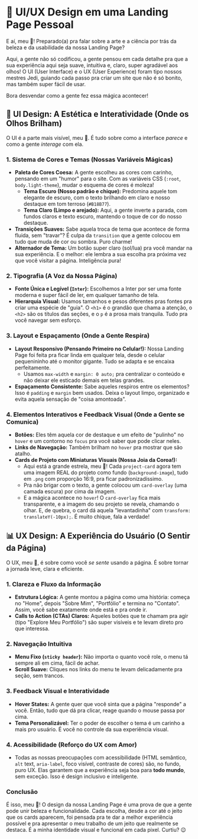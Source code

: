 # 🎨 UI/UX Design em uma Landing Page Pessoal

E aí, meu 🐙! Preparado(a) pra falar sobre a arte e a ciência por trás da beleza e da usabilidade da nossa Landing Page?

Aqui, a gente não só codificou, a gente pensou em cada detalhe pra que a sua experiência aqui seja suave, intuitiva e, claro, super agradável aos olhos\! O UI (User Interface) e o UX (User Experience) foram tipo nossos mestres Jedi, guiando cada passo pra criar um site que não é só bonito, mas também super fácil de usar.

Bora desvendar como a gente fez essa mágica acontecer\!

## 🎯 UI Design: A Estética e Interatividade (Onde os Olhos Brilham)

O UI é a parte mais visível, meu 🐙. É tudo sobre como a interface *parece* e como a gente *interage* com ela.

### 1. Sistema de Cores e Temas (Nossas Variáveis Mágicas)

* **Paleta de Cores Coesa:** A gente escolheu as cores com carinho, pensando em um "humor" para o site. Com as variáveis CSS (`:root`, `body.light-theme`), mudar o esquema de cores é moleza\!
    * **Tema Escuro (Nosso padrão e chique):** Predomina aquele tom elegante de escuro, com o texto brilhando em claro e nosso destaque em tom terroso (`#B18B77`).
    * **Tema Claro (Limpo e arejado):** Aqui, a gente inverte a parada, com fundos claros e texto escuro, mantendo o toque de cor do nosso destaque.
* **Transições Suaves:** Sabe aquela troca de tema que acontece de forma fluida, sem "travar"? É culpa da `transition` que a gente colocou em tudo que muda de cor ou sombra. Puro charme\!
* **Alternador de Tema:** Um botão super claro (sol/lua) pra você mandar na sua experiência. E o melhor: ele lembra a sua escolha pra próxima vez que você visitar a página. Inteligência pura\!

### 2. Tipografia (A Voz da Nossa Página)

* **Fonte Única e Legível (`Inter`):** Escolhemos a Inter por ser uma fonte moderna e super fácil de ler, em qualquer tamanho de tela.
* **Hierarquia Visual:** Usamos tamanhos e pesos diferentes pras fontes pra criar uma espécie de "guia". O `<h1>` é o grandão que chama a atenção, o `<h2>` são os títulos das seções, e o `p` é a prosa mais tranquila. Tudo pra você navegar sem esforço.

### 3. Layout e Espaçamento (Onde a Gente Respira)

* **Layout Responsivo (Pensando Primeiro no Celular\!):** Nossa Landing Page foi feita pra ficar linda em qualquer tela, desde o celular pequenininho até o monitor gigante. Tudo se adapta e se encaixa perfeitamente.
    * Usamos `max-width` e `margin: 0 auto;` pra centralizar o conteúdo e não deixar ele esticado demais em telas grandes.
* **Espaçamento Consistente:** Sabe aqueles respiros entre os elementos? Isso é `padding` e `margin` bem usados. Deixa o layout limpo, organizado e evita aquela sensação de "coisa amontoada".

### 4. Elementos Interativos e Feedback Visual (Onde a Gente se Comunica)

* **Botões:** Eles têm aquela cor de destaque e um efeito de "pulinho" no `hover` e um contorno no `focus` pra você saber que pode clicar neles.
* **Links de Navegação:** Também brilham no `hover` pra mostrar que são atalho.
* **Cards de Projeto com Miniaturas Visuais (Nossa Joia da Coroa\!):**
    * Aqui está a grande estrela, meu 🐙! Cada `project-card` agora tem uma imagem REAL do projeto como fundo (`background-image`), tudo em `.png` com proporção 16:9, pra ficar padronizadíssimo.
    * Pra não brigar com o texto, a gente colocou um `card-overlay` (uma camada escura) por cima da imagem.
    * E a mágica acontece no `hover`\! O `card-overlay` fica mais transparente, e a imagem do seu projeto se revela, chamando o olhar. E, de quebra, o card dá aquela "levantadinha" com `transform: translateY(-10px);`. É muito chique, fala a verdade\!

## 📊 UX Design: A Experiência do Usuário (O Sentir da Página)

O UX, meu 🐙, é sobre como você *se sente* usando a página. É sobre tornar a jornada leve, clara e eficiente.

### 1. Clareza e Fluxo da Informação

* **Estrutura Lógica:** A gente montou a página como uma história: começa no "Home", depois "Sobre Mim", "Portfólio" e termina no "Contato". Assim, você sabe exatamente onde está e pra onde ir.
* **Calls to Action (CTAs) Claros:** Aqueles botões que te chamam pra agir (tipo "Explore Meu Portfólio") são super visíveis e te levam direto pro que interessa.

### 2. Navegação Intuitiva

* **Menu Fixo (`sticky header`):** Não importa o quanto você role, o menu tá sempre ali em cima, fácil de achar.
* **Scroll Suave:** Cliques nos links do menu te levam delicadamente pra seção, sem trancos.

### 3. Feedback Visual e Interatividade

* **Hover States:** A gente quer que você sinta que a página "responde" a você. Então, tudo que dá pra clicar, reage quando o mouse passa por cima.
* **Tema Personalizável:** Ter o poder de escolher o tema é um carinho a mais pro usuário. É você no controle da sua experiência visual.

### 4. Acessibilidade (Reforço do UX com Amor)

* Todas as nossas preocupações com acessibilidade (HTML semântico, `alt` text, `aria-label`, foco visível, contraste de cores) são, no fundo, puro UX. Elas garantem que a experiência seja boa para **todo mundo**, sem exceção. Isso é design inclusivo e inteligente.

### Conclusão

É isso, meu 🐙! O design da nossa Landing Page é uma prova de que a gente pode unir beleza e funcionalidade. Cada escolha, desde a cor até o jeito que os cards aparecem, foi pensada pra te dar a melhor experiência possível e pra apresentar o meu trabalho de um jeito que realmente se destaca. É a minha identidade visual e funcional em cada pixel. Curtiu? 😉